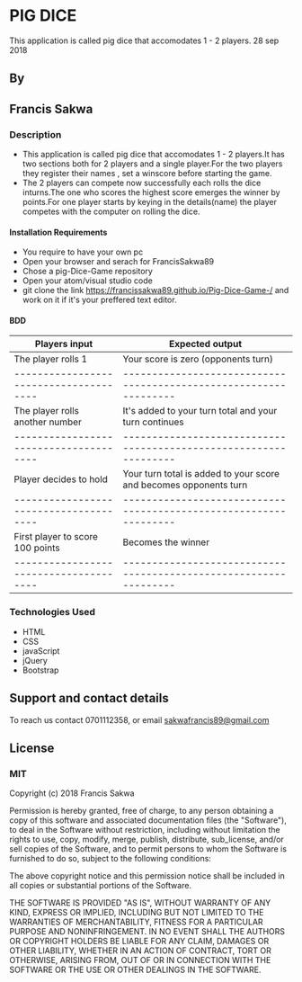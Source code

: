# PIG DICE
This application is called pig dice that accomodates 1 - 2 players. 28 sep 2018
## By
 ## Francis Sakwa

### Description
* This application is called pig dice that accomodates 1 - 2 players.It has two sections both for 2 players and a single player.For the two players they register their names , set a winscore before starting the game.
* The 2 players can compete now successfully each rolls the dice inturns.The one who scores the highest score emerges the winner by points.For one player starts by keying in the details(name) the player competes with the computer on rolling the dice.

#### Installation Requirements
* You require to have your own pc
* Open your browser and serach for FrancisSakwa89
* Chose a pig-Dice-Game repository
* Open your atom/visual studio code
* git clone  the link  https://francissakwa89.github.io/Pig-Dice-Game-/ and work on it if it's your preffered text editor.
#### BDD
Players input                         | Expected output
--------------------------------------|-----------------------------------------------------------------
The player rolls 1                    |  Your score is zero (opponents turn)
--------------------------------------|-----------------------------------------------------------------
The player rolls another number       |  It's added to your turn total and your turn continues
--------------------------------------|-----------------------------------------------------------------
Player decides to hold	              |  Your turn total is added to your score and becomes opponents turn
--------------------------------------|-----------------------------------------------------------------
First player to score 100 points      |  Becomes the winner
--------------------------------------|-----------------------------------------------------------------
### Technologies Used
* HTML
* CSS
* javaScript
* jQuery
* Bootstrap
## Support and contact details
To reach us contact 0701112358, or email sakwafrancis89@gmail.com
## License
### MIT
Copyright (c) 2018 Francis Sakwa

Permission is hereby granted, free of charge, to any person obtaining a copy of this software and associated documentation files (the "Software"), to deal in the Software without restriction, including without limitation the rights to use, copy, modify, merge, publish, distribute, sub_license, and/or sell copies of the Software, and to permit persons to whom the Software is furnished to do so, subject to the following conditions:

The above copyright notice and this permission notice shall be included in all copies or substantial portions of the Software.

THE SOFTWARE IS PROVIDED "AS IS", WITHOUT WARRANTY OF ANY KIND, EXPRESS OR IMPLIED, INCLUDING BUT NOT LIMITED TO THE WARRANTIES OF MERCHANTABILITY, FITNESS FOR A PARTICULAR PURPOSE AND NONINFRINGEMENT. IN NO EVENT SHALL THE AUTHORS OR COPYRIGHT HOLDERS BE LIABLE FOR ANY CLAIM, DAMAGES OR OTHER LIABILITY, WHETHER IN AN ACTION OF CONTRACT, TORT OR OTHERWISE, ARISING FROM, OUT OF OR IN CONNECTION WITH THE SOFTWARE OR THE USE OR OTHER DEALINGS IN THE SOFTWARE.

